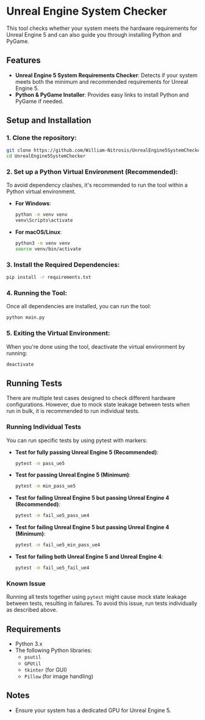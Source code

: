 # Unreal Engine System Checker

This tool checks whether your system meets the hardware requirements for Unreal Engine 5 and can also guide you through installing Python and PyGame.

## Features
- **Unreal Engine 5 System Requirements Checker**: Detects if your system meets both the minimum and recommended requirements for Unreal Engine 5.
- **Python & PyGame Installer**: Provides easy links to install Python and PyGame if needed.

## Setup and Installation

### 1. Clone the repository:
   ```bash
   git clone https://github.com/William-Nitrosis/UnrealEngine5SystemChecker.git
   cd UnrealEngine5SystemChecker
   ```

### 2. Set up a Python Virtual Environment (Recommended):
To avoid dependency clashes, it's recommended to run the tool within a Python virtual environment.

   - **For Windows**:
     ```bash
     python -m venv venv
     venv\Scripts\activate
     ```

   - **For macOS/Linux**:
     ```bash
     python3 -m venv venv
     source venv/bin/activate
     ```

### 3. Install the Required Dependencies:
   ```bash
   pip install -r requirements.txt
   ```

### 4. Running the Tool:
Once all dependencies are installed, you can run the tool:
   ```bash
   python main.py
   ```

### 5. Exiting the Virtual Environment:
When you're done using the tool, deactivate the virtual environment by running:
   ```bash
   deactivate
   ```

## Running Tests

There are multiple test cases designed to check different hardware configurations. However, due to mock state leakage between tests when run in bulk, it is recommended to run individual tests.

### Running Individual Tests

You can run specific tests by using pytest with markers:

- **Test for fully passing Unreal Engine 5 (Recommended)**:
  ```bash
  pytest -m pass_ue5
  ```

- **Test for passing Unreal Engine 5 (Minimum)**:
  ```bash
  pytest -m min_pass_ue5
  ```

- **Test for failing Unreal Engine 5 but passing Unreal Engine 4 (Recommended)**:
  ```bash
  pytest -m fail_ue5_pass_ue4
  ```

- **Test for failing Unreal Engine 5 but passing Unreal Engine 4 (Minimum)**:
  ```bash
  pytest -m fail_ue5_min_pass_ue4
  ```

- **Test for failing both Unreal Engine 5 and Unreal Engine 4**:
  ```bash
  pytest -m fail_ue5_fail_ue4
  ```

### Known Issue

Running all tests together using `pytest` might cause mock state leakage between tests, resulting in failures. To avoid this issue, run tests individually as described above.

## Requirements
- Python 3.x
- The following Python libraries:
  - `psutil`
  - `GPUtil`
  - `tkinter` (for GUI)
  - `Pillow` (for image handling)

## Notes
- Ensure your system has a dedicated GPU for Unreal Engine 5.